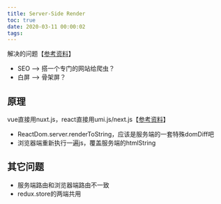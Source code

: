 ```yaml
---
title: Server-Side Render
toc: true
date: 2020-03-11 00:00:02
tags:
---
```



解决的问题【[参考资料](https://juejin.im/post/5d7deef6e51d453bb13b66cd)】
* SEO --> 搭一个专门的网站给爬虫？
* 白屏  --> 骨架屏？



## 原理
vue直接用nuxt.js，react直接用umi.js/next.js【[参考资料](https://www.jianshu.com/p/b566a0e2bd56)】
* ReactDom.server.renderToString，应该是服务端的一套特殊domDiff吧
* 浏览器端重新执行一遍js，覆盖服务端的htmlString

## 其它问题
* 服务端路由和浏览器端路由不一致
* redux.store的两端共用

